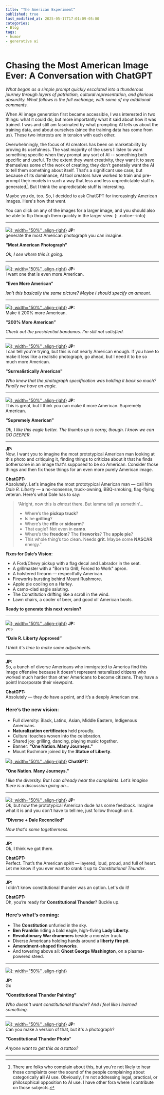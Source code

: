 ```yaml
---
title: "The American Experiment"
published: true
last_modified_at: 2025-05-17T17:01:09-05:00
categories:
- Blog
tags:
- humor
- generative ai
---
```




# Chasing the Most American Image Ever: A Conversation with ChatGPT

*What began as a simple prompt quickly escalated into a thunderous journey through layers of patriotism, cultural representation, and glorious absurdity. What follows is the full exchange, with some of my additional comments.*

When AI image generation first became accessible, I was interested in two things: what it could do, but more importantly what it said about how it was trained. I was and still am fascinated by what prompting AI tells us about the training data, and about ourselves (since the training data has come from us). These two interests are in tension with each other.

Overwhelmingly, the focus of AI creators has been on marketability by proving its usefulness. The vast majority of the users I listen to want something specific when they prompt any sort of AI -- something both specific and useful. To the extent they want creativity, they want it to save themselves some of the work of creating; they don't generally want the AI to tell them something about itself. That's a significant use case, but because of its dominance, AI tool creators have worked to train and pre-prompt their models in such a way that less and less unpredictable stuff is generated[^1]. But I think the unpredictable stuff is interesting.

Maybe you do, too. So, I decided to ask ChatGPT for increasingly American images. Here's how that went.

You can click on any of the images for a larger image, and you should also be able to flip through them quickly in the larger view.
{: .notice--info}



---


[![](https://jpb-blog-files.s3.us-east-2.amazonaws.com/postimages/murcagen/murcagen+(1).png){: width="50%" .align-right}](https://jpb-blog-files.s3.us-east-2.amazonaws.com/postimages/murcagen/murcagen+(1).png)
**JP:**  
generate the most American photograph you can imagine.

**“Most American Photograph”**


*Ok, I see where this is going.*
<br clear="all">

---


[![](https://jpb-blog-files.s3.us-east-2.amazonaws.com/postimages/murcagen/murcagen+(2).png){: width="50%" .align-right}](https://jpb-blog-files.s3.us-east-2.amazonaws.com/postimages/murcagen/murcagen+(2).png)
**JP:**  
I want one that is even more American.

**“Even More American”**

*Isn't this basically the same picture? Maybe I should specify an amount.*
<br clear="all">

---

[![](https://jpb-blog-files.s3.us-east-2.amazonaws.com/postimages/murcagen/murcagen+(3).png){: width="50%" .align-right}](https://jpb-blog-files.s3.us-east-2.amazonaws.com/postimages/murcagen/murcagen+(3).png)
**JP:**  
Make it 200% more American.

**“200% More American”**

*Check out the presidential bandanas. I'm still not satisfied.*
<br clear="all">

---

[![](https://jpb-blog-files.s3.us-east-2.amazonaws.com/postimages/murcagen/murcagen+(5).png){: width="50%" .align-right}](https://jpb-blog-files.s3.us-east-2.amazonaws.com/postimages/murcagen/murcagen+(5).png)
**JP:**  
I can tell you're trying, but this is not nearly American enough. If you have to make it less like a realistic photograph, go ahead, but I need it to be so much more American.


**"Surrealistically American"**

*Who knew that the photograph specification was holding it back so much? Finally we have an eagle.*
<br clear="all">

---


[![](https://jpb-blog-files.s3.us-east-2.amazonaws.com/postimages/murcagen/murcagen+(4).png){: width="50%" .align-right}](https://jpb-blog-files.s3.us-east-2.amazonaws.com/postimages/murcagen/murcagen+(4).png)
**JP:**  
This is great, but I think you can make it more American. Supremely American.


**“Supremely American”**

*Oh, I like this eagle better. The thumbs up is corny, though. I know we can GO DEEPER.*
<br clear="all">

---

**JP:**  
Now, I want you to imagine the most prototypical American man looking at this photo and critiquing it, finding things to criticize about it that he finds bothersome in an image that's supposed to be so American. Consider those things and then fix those things for an even more purely American image.

**ChatGPT:**  
Absolutely. Let's imagine the most prototypical American man — call him *Dale R. Liberty* — a no-nonsense, truck-owning, BBQ-smoking, flag-flying veteran. Here's what Dale has to say:

> “Alright, now this is *almost* there. But lemme tell ya somethin’...
>
> - Where’s the **pickup truck**?
> - Is he **grilling**?
> - Where’s the **rifle** or **sidearm**?
> - That eagle? Not even in **camo**.
> - Where’s the **freedom**? The **fireworks**? The **apple pie**?
> - This whole thing’s too clean. Needs **grit**. Maybe some **NASCAR** energy.”

**Fixes for Dale’s Vision:**
- A Ford/Chevy pickup with a flag decal and Labrador in the seat.
- A grillmaster with a "Born to Grill, Forced to Work" apron.
- A holstered firearm — respectfully American.
- Fireworks bursting behind Mount Rushmore.
- Apple pie cooling on a Harley.
- A camo-clad eagle saluting.
- The Constitution drifting like a scroll in the wind.
- Lawn chairs, a cooler of beer, and good ol' American boots.

**Ready to generate this next version?**

---

[![](https://jpb-blog-files.s3.us-east-2.amazonaws.com/postimages/murcagen/murcagen+(6).png){: width="50%" .align-right}](https://jpb-blog-files.s3.us-east-2.amazonaws.com/postimages/murcagen/murcagen+(6).png)
**JP:**  
yes

**“Dale R. Liberty Approved”**

*I think it's time to make some adjustments.*
<br clear="all">

---

**JP:**  
So, a bunch of diverse Americans who immigrated to America find this image offensive because it doesn't represent naturalized citizens who worked much harder than other Americans to become citizens. They have a point! Incorporate their viewpoint.

**ChatGPT:**  
Absolutely — they *do* have a point, and it’s a deeply American one.

### Here’s the new vision:
- Full diversity: Black, Latino, Asian, Middle Eastern, Indigenous Americans.
- **Naturalization certificates** held proudly.
- Cultural touches woven into the celebration.
- Shared joy: grilling, dancing, playing music together.
- Banner: **"One Nation. Many Journeys."**
- Mount Rushmore joined by the **Statue of Liberty**.

[![](https://jpb-blog-files.s3.us-east-2.amazonaws.com/postimages/murcagen/murcagen+(7).png){: width="50%" .align-right}](https://jpb-blog-files.s3.us-east-2.amazonaws.com/postimages/murcagen/murcagen+(7).png)
**ChatGPT:**  



**“One Nation. Many Journeys.”**

*I like the diversity. But I can already hear the complaints. Let's imagine there is a discussion going on...*
<br clear="all">

---


[![](https://jpb-blog-files.s3.us-east-2.amazonaws.com/postimages/murcagen/murcagen+(8).png){: width="50%" .align-right}](https://jpb-blog-files.s3.us-east-2.amazonaws.com/postimages/murcagen/murcagen+(8).png)
**JP:**  
Ok, but now the prototypical American dude has some feedback. Imagine what it is and you don't have to tell me, just follow through on it.


**“Diverse + Dale Reconciled”**

*Now that's some togetherness.*
<br clear="all">

---

**JP:**  
Ok, I think we got there.

**ChatGPT:**  
Perfect. That’s the American spirit — layered, loud, proud, and full of heart. Let me know if you ever want to crank it up to *Constitutional Thunder*.

---

**JP:**  
I didn't know constitutional thunder was an option. Let's do it!

**ChatGPT:**  
Oh, you’re ready for **Constitutional Thunder**? Buckle up.

### Here’s what’s coming:
- The **Constitution** unfurled in the sky.
- **Ben Franklin** riding a bald eagle, high-fiving **Lady Liberty**.
- **Revolutionary War drummers** beside a monster truck.
- Diverse Americans holding hands around a **liberty fire pit**.
- **Amendment-shaped fireworks**.
- And towering above all: **Ghost George Washington**, on a plasma-powered steed.

---
[![](https://jpb-blog-files.s3.us-east-2.amazonaws.com/postimages/murcagen/murcagen+(10).png){: width="50%" .align-right}](https://jpb-blog-files.s3.us-east-2.amazonaws.com/postimages/murcagen/murcagen+(10).png)

**JP:**  
Go

**“Constitutional Thunder Painting”**

*Who doesn't want constitutional thunder? And I feel like I learned something.*
<br clear="all">

---

[![](https://jpb-blog-files.s3.us-east-2.amazonaws.com/postimages/murcagen/murcagen+(9).png){: width="50%" .align-right}](https://jpb-blog-files.s3.us-east-2.amazonaws.com/postimages/murcagen/murcagen+(9).png)
**JP:**  
Can you make a version of that, but it's a photograph?


**“Constitutional Thunder Photo”**

*Anyone want to get this as a tattoo?*
<br clear="all">

---


[^1]: There are folks who complain about this, but you're not likely to hear those complaints over the sound of the people complaining about categorically **all** AI use. Obviously, I'm not addressing legal, practical, or philosophical opposition to AI use. I have other fora where I contribute on those subjects. 
